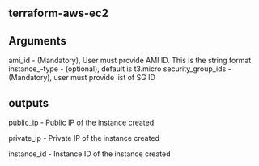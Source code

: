 ## terraform-aws-ec2

## Arguments

ami_id - (Mandatory), User must provide AMI ID. This is the string format
instance_-type - (optional), default is t3.micro 
security_group_ids - (Mandatory), user must provide list of SG ID 

## outputs

public_ip - Public IP of the instance created

private_ip - Private IP of the instance created

instance_id - Instance ID of the instance created
